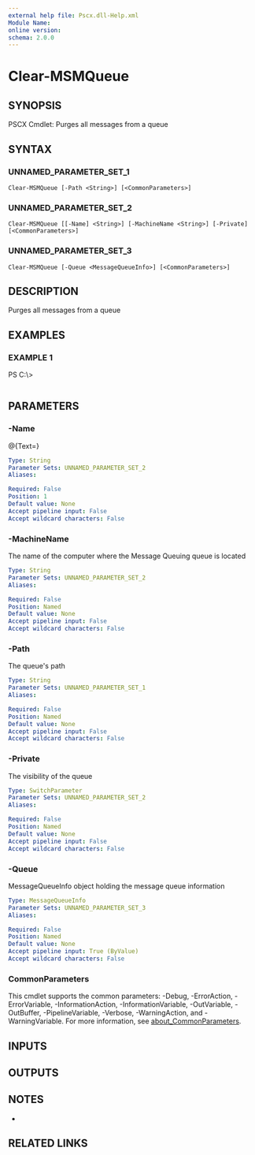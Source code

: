 ```yaml
---
external help file: Pscx.dll-Help.xml
Module Name:
online version:
schema: 2.0.0
---
```


# Clear-MSMQueue

## SYNOPSIS
PSCX Cmdlet: Purges all messages from a queue

## SYNTAX

### UNNAMED_PARAMETER_SET_1
```
Clear-MSMQueue [-Path <String>] [<CommonParameters>]
```

### UNNAMED_PARAMETER_SET_2
```
Clear-MSMQueue [[-Name] <String>] [-MachineName <String>] [-Private] [<CommonParameters>]
```

### UNNAMED_PARAMETER_SET_3
```
Clear-MSMQueue [-Queue <MessageQueueInfo>] [<CommonParameters>]
```

## DESCRIPTION
Purges all messages from a queue

## EXAMPLES

### EXAMPLE 1
PS C:\\\>

```

```

## PARAMETERS

### -Name
@{Text=}

```yaml
Type: String
Parameter Sets: UNNAMED_PARAMETER_SET_2
Aliases:

Required: False
Position: 1
Default value: None
Accept pipeline input: False
Accept wildcard characters: False
```

### -MachineName
The name of the computer where the Message Queuing queue is located

```yaml
Type: String
Parameter Sets: UNNAMED_PARAMETER_SET_2
Aliases:

Required: False
Position: Named
Default value: None
Accept pipeline input: False
Accept wildcard characters: False
```

### -Path
The queue's path

```yaml
Type: String
Parameter Sets: UNNAMED_PARAMETER_SET_1
Aliases:

Required: False
Position: Named
Default value: None
Accept pipeline input: False
Accept wildcard characters: False
```

### -Private
The visibility of the queue

```yaml
Type: SwitchParameter
Parameter Sets: UNNAMED_PARAMETER_SET_2
Aliases:

Required: False
Position: Named
Default value: None
Accept pipeline input: False
Accept wildcard characters: False
```

### -Queue
MessageQueueInfo object holding the message queue information

```yaml
Type: MessageQueueInfo
Parameter Sets: UNNAMED_PARAMETER_SET_3
Aliases:

Required: False
Position: Named
Default value: None
Accept pipeline input: True (ByValue)
Accept wildcard characters: False
```

### CommonParameters
This cmdlet supports the common parameters: -Debug, -ErrorAction, -ErrorVariable, -InformationAction, -InformationVariable, -OutVariable, -OutBuffer, -PipelineVariable, -Verbose, -WarningAction, and -WarningVariable. For more information, see [about_CommonParameters](http://go.microsoft.com/fwlink/?LinkID=113216).

## INPUTS

## OUTPUTS

## NOTES
*

## RELATED LINKS
